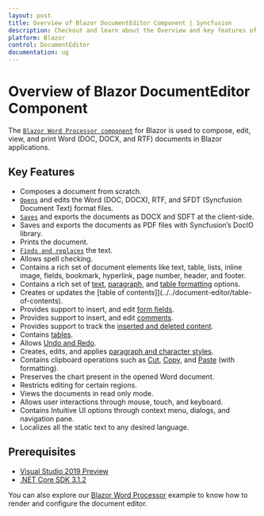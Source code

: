 ```yaml
---
layout: post
title: Overview of Blazor DocumentEditor Component | Syncfusion
description: Checkout and learn about the Overview and key features of Syncfusion Blazor Document Editor Component and more.
platform: Blazor
control: DocumentEditor
documentation: ug
---
```


# Overview of Blazor DocumentEditor Component

The [`Blazor Word Processor component`](https://www.syncfusion.com/blazor-components/blazor-word-processor) for Blazor is used to compose, edit, view, and print Word (DOC, DOCX, and RTF) documents in Blazor applications.

## Key Features

* Composes a document from scratch.
* [`Opens`](../../document-editor/opening-a-document) and edits the Word (DOC, DOCX), RTF, and SFDT (Syncfusion Document Text) format files.
* [`Saves`](../../document-editor/saving-document) and exports the documents as DOCX and SDFT at the client-side.
* Saves and exports the documents as PDF files with Syncfusion’s DocIO library.
* Prints the document.
* [`Finds and replaces`](../../document-editor/find-and-replace) the text.
* Allows spell checking.
* Contains a rich set of document elements like text, table, lists, inline image, fields, bookmark, hyperlink, page number, header, and footer.
* Contains a rich set of [text](../../document-editor/text-format), [paragraph](../../document-editor/paragraph-format), and [table formatting](../../document-editor/table-format) options.
* Creates or updates the [table of contents]](../../document-editor/table-of-contents).
* Provides support to insert, and edit [form fields](../../document-editor/form-fields).
* Provides support to insert, and edit [comments](../../document-editor/comments).
* Provides support to track the [inserted and deleted content](../../document-editor/track-changes).
* Contains [tables](../../document-editor/tables).
* Allows [Undo and Redo](../../document-editor/history).
* Creates, edits, and applies [paragraph and character styles](../../document-editor/styles).
* Contains clipboard operations such as [Cut](../../document-editor/clipboard#cut), [Copy](../../document-editor/clipboard#copy), and [Paste](../../document-editor/clipboard#paste) (with formatting).
* Preserves the chart present in the opened Word document.
* Restricts editing for certain regions.
* Views the documents in read only mode.
* Allows user interactions through mouse, touch, and keyboard.
* Contains Intuitive UI options through context menu, dialogs, and navigation pane.
* Localizes all the static text to any desired language.

## Prerequisites

* [Visual Studio 2019 Preview](https://visualstudio.microsoft.com/vs/preview/)
* [.NET Core SDK 3.1.2](https://dotnet.microsoft.com/download/dotnet-core/3.1)

You can also explore our [Blazor Word Processor](https://blazor.syncfusion.com/demos/document-editor/default-functionalities) example to know how to render and configure the document editor.